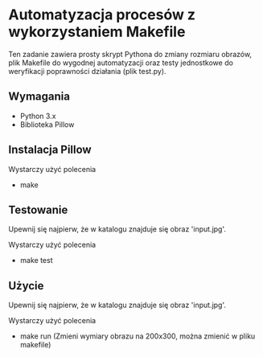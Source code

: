 # Automatyzacja procesów z wykorzystaniem Makefile

Ten zadanie zawiera prosty skrypt Pythona do zmiany rozmiaru obrazów, plik Makefile do wygodnej automatyzacji oraz testy jednostkowe do weryfikacji poprawności działania (plik test.py).

## Wymagania

- Python 3.x
- Biblioteka Pillow

## Instalacja Pillow

Wystarczy użyć polecenia

- make

## Testowanie

Upewnij się najpierw, że w katalogu znajduje się obraz 'input.jpg'.

Wystarczy użyć polecenia

- make test

## Użycie

Upewnij się najpierw, że w katalogu znajduje się obraz 'input.jpg'.

Wystarczy użyć polecenia

- make run
(Zmieni wymiary obrazu na 200x300, można zmienić w pliku makefile)
